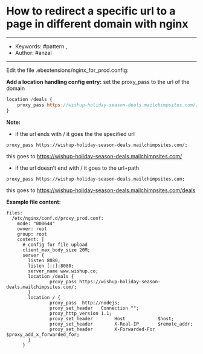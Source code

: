 # How to redirect a specific url to a page in different domain with nginx
---
- Keywords: #pattern ,
- Author: #anzal
---

Edit the file .ebextensions/nginx_for_prod.config:

**Add a location handling config entry:**
set the proxy_pass to the url of the domain
```javascript
location /deals {
	proxy_pass https://wishup-holiday-season-deals.mailchimpsites.com/;
}

```

**Note:**
- if the url ends with /
it goes the the specified url

```
proxy_pass https://wishup-holiday-season-deals.mailchimpsites.com/;

```
this goes to https://wishup-holiday-season-deals.mailchimpsites.com/

- if the url doesn't end with /
it goes to the url+path 
```
proxy_pass https://wishup-holiday-season-deals.mailchimpsites.com;

```
this goes to https://wishup-holiday-season-deals.mailchimpsites.com/deals



**Example file content:**
```
files:
  /etc/nginx/conf.d/proxy_prod.conf:
    mode: "000644"
    owner: root
    group: root
    content: |
      # config for file upload
      client_max_body_size 20M;
      server {
        listen 8080;
        listen [::]:8080;
        server_name www.wishup.co;
        location /deals {
                proxy_pass https://wishup-holiday-season-deals.mailchimpsites.com/;
        }
        location / {
                proxy_pass  http://nodejs;
                proxy_set_header   Connection "";
                proxy_http_version 1.1;
                proxy_set_header        Host            $host;
                proxy_set_header        X-Real-IP       $remote_addr;
                proxy_set_header        X-Forwarded-For $proxy_add_x_forwarded_for;
        }
      }

```